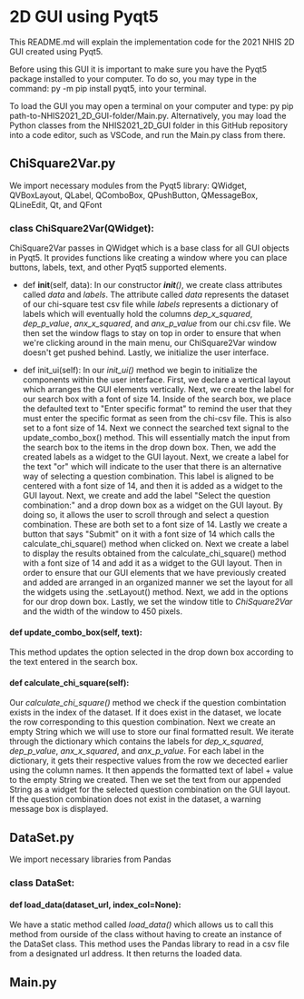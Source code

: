 # 2D GUI using Pyqt5

This README.md will explain the implementation code for the 2021 NHIS 2D GUI created using Pyqt5.

Before using this GUI it is important to make sure you have the Pyqt5 package installed to your computer. To do so, you may type in the command: py -m pip install pyqt5, into your terminal. 

To load the GUI you may open a terminal on your computer and type: py pip path-to-NHIS2021_2D_GUI-folder/Main.py. Alternatively, you may load the Python classes from the NHIS2021_2D_GUI folder in this GitHub repository into a code editor, such as VSCode, and run the Main.py class from there.

## ChiSquare2Var.py

We import necessary modules from the Pyqt5 library: QWidget, QVBoxLayout, QLabel, QComboBox, QPushButton, QMessageBox, QLineEdit, Qt, and QFont

### class ChiSquare2Var(QWidget):

ChiSquare2Var passes in QWidget which is a base class for all GUI objects in Pyqt5. It provides functions like creating a window where you can place buttons, labels, text, and other Pyqt5 supported elements.

- def __init__(self, data):
In our constructor *__init__()*, we create class attributes called *data* and *labels*. The attribute called *data* represents the dataset of our chi-square test csv file while *labels* represents a dictionary of labels which will eventually hold the columns *dep_x_squared*, *dep_p_value*, *anx_x_squared*, and *anx_p_value* from our chi.csv file. We then set the window flags to stay on top in order to ensure that when we're clicking around in the main menu, our ChiSquare2Var window doesn't get pushed behind. Lastly, we initialize the user interface.

- def init_ui(self):
In our *init_ui()* method we begin to initialize the components within the user interface. First, we declare a vertical layout which arranges the GUI elements vertically. Next, we create the label for our search box with a font of size 14. Inside of the search box, we place the defaulted text to "Enter specific format" to remind the user that they must enter the specific format as seen from the chi-csv file. This is also set to a font size of 14. Next we connect the searched text signal to the update_combo_box() method. This will essentially match the input from the search box to the items in the drop down box. Then, we add the created labels as a widget to the GUI layout. Next, we create a label for the text "or" which will indicate to the user that there is an alternative way of selecting a question combination. This label is aligned to be centered with a font size of 14, and then it is added as a widget to the GUI layout. Next, we create and add the label "Select the question combination:" and a drop down box as a widget on the GUI layout. By doing so, it allows the user to scroll through and select a question combination. These are both set to a font size of 14. Lastly we create a button that says "Submit" on it with a font size of 14 which calls the calculate_chi_square() method when clicked on. Next we create a label to display the results obtained from the calculate_chi_square() method with a font size of 14 and add it as a widget to the GUI layout. Then in order to ensure that our GUI elements that we have previously created and added are arranged in an organized manner we set the layout for all the widgets using the .setLayout() method. Next, we add in the options for our drop down box. Lastly, we set the window title to *ChiSquare2Var* and the width of the window to 450 pixels. 

#### def update_combo_box(self, text):
This method updates the option selected in the drop down box according to the text entered in the search box. 

#### def calculate_chi_square(self):
Our *calculate_chi_square()* method we check if the question combintation exists in the index of the dataset. If it does exist in the dataset, we locate the row corresponding to this question combination. Next we create an empty String which we will use to store our final formatted result. We iterate through the dictionary which contains the labels for *dep_x_squared*, *dep_p_value*, *anx_x_squared*, and *anx_p_value*. For each label in the dictionary, it gets their respective values from the row we decected earlier using the column names. It then appends the formatted text of label + value to the empty String we created. Then we set the text from our appended String as a widget for the selected question combination on the GUI layout. If the question combination does not exist in the dataset, a warning message box is displayed.

## DataSet.py

We import necessary libraries from Pandas 

### class DataSet:

#### def load_data(dataset_url, index_col=None):
We have a static method called *load_data()* which allows us to call this method from ourside of the class without having to create an instance of the DataSet class. This method uses the Pandas library to read in a csv file from a designated url address. It then returns the loaded data.

## Main.py


